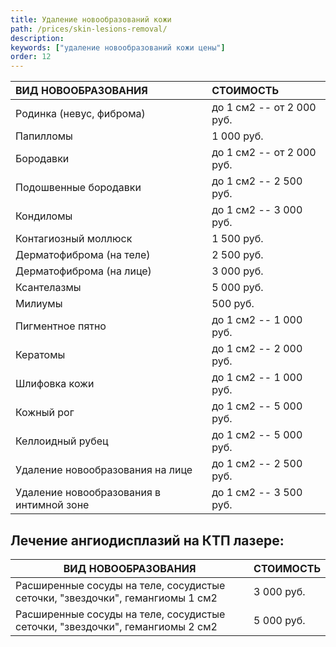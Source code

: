 ```yaml
---
title: Удаление новообразований кожи
path: /prices/skin-lesions-removal/
description:
keywords: ["удаление новообразований кожи цены"]
order: 12
---
```


| ВИД НОВООБРАЗОВАНИЯ                      | СТОИМОСТЬ                 |
|:-----------------------------------------|:--------------------------|
| Родинка (невус, фиброма)                 | до 1 см2 -- от 2 000 руб. |
| Папилломы                                | 1 000 руб.                |
| Бородавки                                | до 1 см2 -- от 2 000 руб. |
| Подошвенные бородавки                    | до 1 см2 -- 2 500 руб.    |
| Кондиломы                                | до 1 см2 -- 3 000 руб.    |
| Контагиозный моллюск                     | 1 500 руб.                |
| Дерматофиброма (на теле)                 | 2 500 руб.                |
| Дерматофиброма (на лице)                 | 3 000 руб.                |
| Ксантелазмы                              | 5 000 руб.                |
| Милиумы                                  | 500 руб.                  |
| Пигментное пятно                         | до 1 см2 -- 1 000 руб.    |
| Кератомы                                 | до 1 см2 -- 2 000 руб.    |
| Шлифовка кожи                            | до 1 см2 -- 1 000 руб.    |
| Кожный рог                               | до 1 см2 -- 5 000 руб.    |
| Келлоидный рубец                         | до 1 см2 -- 5 000 руб.    |
| Удаление новообразования на лице         | до 1 см2 -- 2 500 руб.    |
| Удаление новообразования в интимной зоне | до 1 см2 -- 3 500 руб.    |


## Лечение ангиодисплазий на КТП лазере:

| ВИД НОВООБРАЗОВАНИЯ                                                           | СТОИМОСТЬ  |
|-------------------------------------------------------------------------------|------------|
| Расширенные сосуды на теле, сосудистые сеточки, "звездочки", гемангиомы 1 см2 | 3 000 руб. |
| Расширенные сосуды на теле, сосудистые сеточки, "звездочки", гемангиомы 2 см2 | 5 000 руб. |

